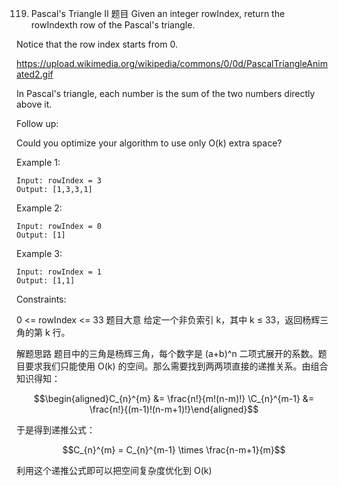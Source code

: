119. Pascal's Triangle II
     题目
     Given an integer rowIndex, return the rowIndexth row of the Pascal's triangle.

Notice that the row index starts from 0.

https://upload.wikimedia.org/wikipedia/commons/0/0d/PascalTriangleAnimated2.gif

In Pascal's triangle, each number is the sum of the two numbers directly above it.

Follow up:

Could you optimize your algorithm to use only O(k) extra space?

Example 1:

```
Input: rowIndex = 3
Output: [1,3,3,1]
```

Example 2:
```
Input: rowIndex = 0
Output: [1]

```
Example 3:

```
Input: rowIndex = 1
Output: [1,1]
```

Constraints:

0 <= rowIndex <= 33
题目大意
给定一个非负索引 k，其中 k ≤ 33，返回杨辉三角的第 k 行。

解题思路
题目中的三角是杨辉三角，每个数字是 (a+b)^n 二项式展开的系数。题目要求我们只能使用 O(k) 的空间。那么需要找到两两项直接的递推关系。由组合知识得知：

$$\begin{aligned}C_{n}^{m} &= \frac{n!}{m!(n-m)!} \C_{n}^{m-1} &= \frac{n!}{(m-1)!(n-m+1)!}\end{aligned}$$

于是得到递推公式：

$$C_{n}^{m} = C_{n}^{m-1} \times \frac{n-m+1}{m}$$

利用这个递推公式即可以把空间复杂度优化到 O(k)